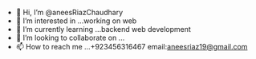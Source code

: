 - 👋 Hi, I’m @aneesRiazChaudhary
- 👀 I’m interested in ...working on web 
- 🌱 I’m currently learning ...backend web development
- 💞️ I’m looking to collaborate on ...
- 📫 How to reach me ...+923456316467 email:aneesriaz19@gmail.com

<!---
aneesRiazChaudhary/aneesRiazChaudhary is a ✨ special ✨ repository because its `README.md` (this file) appears on your GitHub profile.
You can click the Preview link to take a look at your changes.
--->
